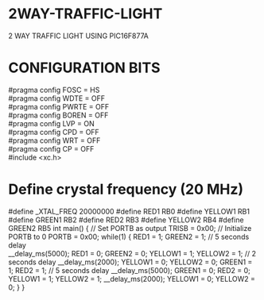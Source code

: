 # 2WAY-TRAFFIC-LIGHT
2 WAY TRAFFIC LIGHT USING PIC16F877A
# CONFIGURATION BITS
#pragma config FOSC = HS        
#pragma config WDTE = OFF      
#pragma config PWRTE = OFF      
#pragma config BOREN = OFF      
#pragma config LVP = ON         
#pragma config CPD = OFF        
#pragma config WRT = OFF        
#pragma config CP = OFF         
#include <xc.h>
# Define crystal frequency (20 MHz)
#define _XTAL_FREQ 20000000
#define RED1    RB0
#define YELLOW1 RB1
#define GREEN1  RB2
#define RED2    RB3
#define YELLOW2 RB4
#define GREEN2  RB5
int main() {
// Set PORTB as output
    TRISB = 0x00; 
// Initialize PORTB to 0
    PORTB = 0x00; 
    while(1) {
        RED1 = 1;
        GREEN2 = 1;
// 5 seconds delay    
        __delay_ms(5000); 
        RED1 = 0;
        GREEN2 = 0;
        YELLOW1 = 1;
        YELLOW2 = 1;
// 2 seconds delay
        __delay_ms(2000); 
        YELLOW1 = 0;
        YELLOW2 = 0;
        GREEN1 = 1;
        RED2 = 1;
// 5 seconds delay
        __delay_ms(5000); 
        GREEN1 = 0;
        RED2 = 0;
        YELLOW1 = 1;
        YELLOW2 = 1;
        __delay_ms(2000);
        YELLOW1 = 0;
        YELLOW2 = 0;
    }
}
